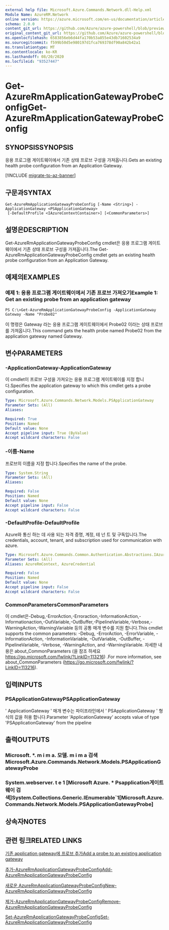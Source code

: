 ```yaml
---
external help file: Microsoft.Azure.Commands.Network.dll-Help.xml
Module Name: AzureRM.Network
online version: https://azure.microsoft.com/en-us/documentation/articles/application-gateway-create-probe-ps/#add-a-probe-to-an-existing-application-gateway
schema: 2.0.0
content_git_url: https://github.com/Azure/azure-powershell/blob/preview/src/ResourceManager/Network/Commands.Network/help/Get-AzureRmApplicationGatewayProbeConfig.md
original_content_git_url: https://github.com/Azure/azure-powershell/blob/preview/src/ResourceManager/Network/Commands.Network/help/Get-AzureRmApplicationGatewayProbeConfig.md
ms.openlocfilehash: 6583856eb6d44fa170b53a855e43db71602534a9
ms.sourcegitcommit: f599b50d5e980197d1fca769378df90a842b42a1
ms.translationtype: MT
ms.contentlocale: ko-KR
ms.lasthandoff: 08/20/2020
ms.locfileid: "93527447"
---
```

# <span data-ttu-id="05f79-101">Get-AzureRmApplicationGatewayProbeConfig</span><span class="sxs-lookup"><span data-stu-id="05f79-101">Get-AzureRmApplicationGatewayProbeConfig</span></span>

## <span data-ttu-id="05f79-102">SYNOPSIS</span><span class="sxs-lookup"><span data-stu-id="05f79-102">SYNOPSIS</span></span>
<span data-ttu-id="05f79-103">응용 프로그램 게이트웨이에서 기존 상태 프로브 구성을 가져옵니다.</span><span class="sxs-lookup"><span data-stu-id="05f79-103">Gets an existing health probe configuration from an Application Gateway.</span></span>

[!INCLUDE [migrate-to-az-banner](../../includes/migrate-to-az-banner.md)]

## <span data-ttu-id="05f79-104">구문과</span><span class="sxs-lookup"><span data-stu-id="05f79-104">SYNTAX</span></span>

```
Get-AzureRmApplicationGatewayProbeConfig [-Name <String>] -ApplicationGateway <PSApplicationGateway>
 [-DefaultProfile <IAzureContextContainer>] [<CommonParameters>]
```

## <span data-ttu-id="05f79-105">설명은</span><span class="sxs-lookup"><span data-stu-id="05f79-105">DESCRIPTION</span></span>
<span data-ttu-id="05f79-106">Get-AzureRmApplicationGatewayProbeConfig cmdlet은 응용 프로그램 게이트웨이에서 기존 상태 프로브 구성을 가져옵니다.</span><span class="sxs-lookup"><span data-stu-id="05f79-106">The Get-AzureRmApplicationGatewayProbeConfig cmdlet gets an existing health probe configuration from an Application Gateway.</span></span>

## <span data-ttu-id="05f79-107">예제의</span><span class="sxs-lookup"><span data-stu-id="05f79-107">EXAMPLES</span></span>

### <span data-ttu-id="05f79-108">예제 1: 응용 프로그램 게이트웨이에서 기존 프로브 가져오기</span><span class="sxs-lookup"><span data-stu-id="05f79-108">Example 1: Get an existing probe from an application gateway</span></span>
```
PS C:\>Get-AzureRmApplicationGatewayProbeConfig -ApplicationGateway Gateway -Name "Probe02"
```

<span data-ttu-id="05f79-109">이 명령은 Gateway 라는 응용 프로그램 게이트웨이에서 Probe02 이라는 상태 프로브를 가져옵니다.</span><span class="sxs-lookup"><span data-stu-id="05f79-109">This command gets the health probe named Probe02 from the application gateway named Gateway.</span></span>

## <span data-ttu-id="05f79-110">변수</span><span class="sxs-lookup"><span data-stu-id="05f79-110">PARAMETERS</span></span>

### <span data-ttu-id="05f79-111">-ApplicationGateway</span><span class="sxs-lookup"><span data-stu-id="05f79-111">-ApplicationGateway</span></span>
<span data-ttu-id="05f79-112">이 cmdlet이 프로브 구성을 가져오는 응용 프로그램 게이트웨이를 지정 합니다.</span><span class="sxs-lookup"><span data-stu-id="05f79-112">Specifies the application gateway to which this cmdlet gets a probe configuration.</span></span>

```yaml
Type: Microsoft.Azure.Commands.Network.Models.PSApplicationGateway
Parameter Sets: (All)
Aliases: 

Required: True
Position: Named
Default value: None
Accept pipeline input: True (ByValue)
Accept wildcard characters: False
```

### <span data-ttu-id="05f79-113">-이름</span><span class="sxs-lookup"><span data-stu-id="05f79-113">-Name</span></span>
<span data-ttu-id="05f79-114">프로브의 이름을 지정 합니다.</span><span class="sxs-lookup"><span data-stu-id="05f79-114">Specifies the name of the probe.</span></span>

```yaml
Type: System.String
Parameter Sets: (All)
Aliases: 

Required: False
Position: Named
Default value: None
Accept pipeline input: False
Accept wildcard characters: False
```

### <span data-ttu-id="05f79-115">-DefaultProfile</span><span class="sxs-lookup"><span data-stu-id="05f79-115">-DefaultProfile</span></span>
<span data-ttu-id="05f79-116">Azure와 통신 하는 데 사용 되는 자격 증명, 계정, 테 넌 트 및 구독입니다.</span><span class="sxs-lookup"><span data-stu-id="05f79-116">The credentials, account, tenant, and subscription used for communication with azure.</span></span>

```yaml
Type: Microsoft.Azure.Commands.Common.Authentication.Abstractions.IAzureContextContainer
Parameter Sets: (All)
Aliases: AzureRmContext, AzureCredential

Required: False
Position: Named
Default value: None
Accept pipeline input: False
Accept wildcard characters: False
```

### <span data-ttu-id="05f79-117">CommonParameters</span><span class="sxs-lookup"><span data-stu-id="05f79-117">CommonParameters</span></span>
<span data-ttu-id="05f79-118">이 cmdlet은-Debug,-ErrorAction,-Erroraction,-InformationAction,-Informationaction,-OutVariable,-OutBuffer,-PipelineVariable,-Verbose,-WarningAction,-WarningVariable 등의 공통 매개 변수를 지원 합니다.</span><span class="sxs-lookup"><span data-stu-id="05f79-118">This cmdlet supports the common parameters: -Debug, -ErrorAction, -ErrorVariable, -InformationAction, -InformationVariable, -OutVariable, -OutBuffer, -PipelineVariable, -Verbose, -WarningAction, and -WarningVariable.</span></span> <span data-ttu-id="05f79-119">자세한 내용은 about_CommonParameters (을 참조 하세요 https://go.microsoft.com/fwlink/?LinkID=113216) .</span><span class="sxs-lookup"><span data-stu-id="05f79-119">For more information, see about_CommonParameters (https://go.microsoft.com/fwlink/?LinkID=113216).</span></span>

## <span data-ttu-id="05f79-120">입력</span><span class="sxs-lookup"><span data-stu-id="05f79-120">INPUTS</span></span>

### <span data-ttu-id="05f79-121">PSApplicationGateway</span><span class="sxs-lookup"><span data-stu-id="05f79-121">PSApplicationGateway</span></span>
<span data-ttu-id="05f79-122">' ApplicationGateway ' 매개 변수는 파이프라인에서 ' PSApplicationGateway ' 형식의 값을 허용 합니다.</span><span class="sxs-lookup"><span data-stu-id="05f79-122">Parameter 'ApplicationGateway' accepts value of type 'PSApplicationGateway' from the pipeline</span></span>

## <span data-ttu-id="05f79-123">출력</span><span class="sxs-lookup"><span data-stu-id="05f79-123">OUTPUTS</span></span>

### <span data-ttu-id="05f79-124">Microsoft. \*. m i m a. 모델. m i m a 검색</span><span class="sxs-lookup"><span data-stu-id="05f79-124">Microsoft.Azure.Commands.Network.Models.PSApplicationGatewayProbe</span></span>

### <span data-ttu-id="05f79-125">System.webserver. t e 1 [Microsoft Azure. \* Psapplication게이트웨이 검색]</span><span class="sxs-lookup"><span data-stu-id="05f79-125">System.Collections.Generic.IEnumerable\`1[Microsoft.Azure.Commands.Network.Models.PSApplicationGatewayProbe]</span></span>

## <span data-ttu-id="05f79-126">상속자</span><span class="sxs-lookup"><span data-stu-id="05f79-126">NOTES</span></span>

## <span data-ttu-id="05f79-127">관련 링크</span><span class="sxs-lookup"><span data-stu-id="05f79-127">RELATED LINKS</span></span>

[<span data-ttu-id="05f79-128">기존 application gateway에 프로브 추가</span><span class="sxs-lookup"><span data-stu-id="05f79-128">Add a probe to an existing application gateway</span></span>](https://azure.microsoft.com/en-us/documentation/articles/application-gateway-create-probe-ps/#add-a-probe-to-an-existing-application-gateway)

[<span data-ttu-id="05f79-129">추가-AzureRmApplicationGatewayProbeConfig</span><span class="sxs-lookup"><span data-stu-id="05f79-129">Add-AzureRmApplicationGatewayProbeConfig</span></span>]()

[<span data-ttu-id="05f79-130">새로운 AzureRmApplicationGatewayProbeConfig</span><span class="sxs-lookup"><span data-stu-id="05f79-130">New-AzureRmApplicationGatewayProbeConfig</span></span>]()

[<span data-ttu-id="05f79-131">제거-AzureRmApplicationGatewayProbeConfig</span><span class="sxs-lookup"><span data-stu-id="05f79-131">Remove-AzureRmApplicationGatewayProbeConfig</span></span>]()

[<span data-ttu-id="05f79-132">Set-AzureRmApplicationGatewayProbeConfig</span><span class="sxs-lookup"><span data-stu-id="05f79-132">Set-AzureRmApplicationGatewayProbeConfig</span></span>]()

